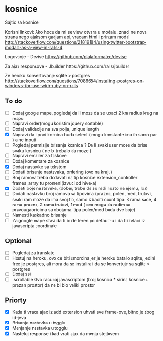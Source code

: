 # kosnice
Sajtic za kosnice

Korisni linkovi:
Ako hocu da mi se view otvara u modalu, znaci ne nova strana nego ajaksom gadjam api, vracam html i printam modal
http://stackoverflow.com/questions/21819184/using-twitter-bootstrap-modals-as-a-view-in-rails-4

Logovanje - Devise
https://github.com/plataformatec/devise

Za ajax responsove - Jbuilder
https://github.com/rails/jbuilder

Ze heroku konvertovanje sqlite > postgres
http://stackoverflow.com/questions/7086654/installing-postgres-on-windows-for-use-with-ruby-on-rails

## To do
- [ ] Dodaj google mape, pogledaj da li moze da se ubaci 2 km radius krug na mapu
- [ ] Napravi order(mogu koristim jquery sortable)
- [ ] Dodaj validacije na sva polja, unique length
- [x] Napravi da tipovi kosnica budu select ( mogu konstante ima ih samo par ) a ne inputi
- [ ] Pogledaj permisije brisanja kosnica ? Da li svaki user moze da brise svaku kosnicu ( ne bi trebalo da moze )
- [ ] Napravi emailer za taskove
- [ ] Dodaj komentare za kosnice
- [x] Dodaj nastavke sa tekstom
- [ ] Dodati brisanje nastavaka, ordering (ovo na kraju)
- [ ] Broj ramova treba dodavati na tip kosnice extension_controller frames_array tu promeni(izvuci od hive-a)
- [x] Dodati boje nastavaka, (dobar, treba da se radi nesto na njemu, los)
- [ ] Dodati nastavku broj ramova sa tipovima (prazno, polen, med, trutovi, svaki ram moze da ima svoj tip, samo izbaciti count
tipa: 3 rama sace, 4 rama prazno, 2 rama trutovi, 1 med ( ovo mogu da radim sa pravougaonicima sa obojama, tipa polen/med budu dve boje)
- [ ] Namesti kaskadno brisanje
- [ ] Za google mape stavi da ti bude teren po default-u i da ti izvlaci iz javascripta coordinate

## Optional
- [ ] Pogledaj za translate
- [ ] Hostuj na heroku, ovo ce biti smorcina jer je heroku batalio sqlite, jedini free je postgres, ali mora da se instalira i da se konvertuje sa sqlite > postgres 
- [ ] Dodaj ssl
- [ ] .scrollable Ovo racunaj javascriptom (broj kosnica * sirina kosnice + prazan prostor) da ne bi bio veliki prostor

## Priorty

- [x] Kada ti vraca ajax iz add extension uhvati sve frame-ove, bitno je zbog id-jeva
- [x] Brisanje nastavka u togglu
- [x] Menjanje nastavka u togglu
- [x] Nasteluj response i kad vrati ajax da menja stejtovem